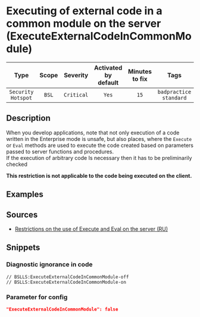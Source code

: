 # Executing of external code in a common module on the server (ExecuteExternalCodeInCommonModule)

 |        Type        | Scope |  Severity  | Activated<br>by default | Minutes<br>to fix |               Tags                |
 |:------------------:|:-----:|:----------:|:-----------------------------:|:-----------------------:|:---------------------------------:|
 | `Security Hotspot` | `BSL` | `Critical` |             `Yes`             |          `15`           | `badpractice`<br>`standard` | 

<!-- Блоки выше заполняются автоматически, не трогать -->
## Description
<!-- Описание диагностики заполняется вручную. Необходимо понятным языком описать смысл и схему работу -->

When you develop applications, note that not only execution of a code written in the Enterprise mode is unsafe, but also places, where the `Execute` or `Eval` methods are used to execute the code created based on parameters passed to server functions and procedures.<br>If the execution of arbitrary code Is necessary then it has to be preliminarily checked

**This restriction is not applicable to the code being executed on the client.**

## Examples
<!-- В данном разделе приводятся примеры, на которые диагностика срабатывает, а также можно привести пример, как можно исправить ситуацию -->

## Sources
<!-- Необходимо указывать ссылки на все источники, из которых почерпнута информация для создания диагностики -->


* [Restrictions on the use of Execute and Eval on the server (RU)](https://its.1c.ru/db/v8std#content:770:hdoc)

## Snippets

<!-- Блоки ниже заполняются автоматически, не трогать -->
### Diagnostic ignorance in code

```bsl
// BSLLS:ExecuteExternalCodeInCommonModule-off
// BSLLS:ExecuteExternalCodeInCommonModule-on
```

### Parameter for config

```json
"ExecuteExternalCodeInCommonModule": false
```
